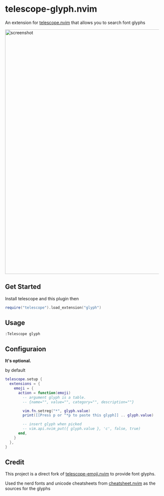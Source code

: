 # telescope-glyph.nvim

An extension for [telescope.nvim](https://github.com/nvim-telescope/telescope.nvim)
that allows you to search font glyphs

<!-- markdownlint-disable-next-line -->
<img width="800" alt="screenshot" src="https://user-images.githubusercontent.com/47070852/124722843-07b16f00-df3d-11eb-891c-9a316e8d577c.gif">

## Get Started

Install telescope and this plugin then

```lua
require("telescope").load_extension("glyph")
```

## Usage

```
:Telescope glyph
```

## Configuraion

**It's optional.**

by default

```lua
telescope.setup {
  extensions = {
    emoji = {
      action = function(emoji)
        -- argument glyph is a table.
        -- {name="", value="", category="", description=""}

        vim.fn.setreg("*", glyph.value)
        print([[Press p or "*p to paste this glyph]] .. glyph.value)

        -- insert glyph when picked
        -- vim.api.nvim_put({ glyph.value }, 'c', false, true)
      end,
    }
  },
}
```

## Credit
This project is a direct fork of [telescope-emoji.nvim](https://github.com/xiyaowong/telescope-emoji.nvim) to provide font glyphs.

Used the nerd fonts and unicode cheatsheets from [cheatsheet.nvim](https://github.com/sudormrfbin/cheatsheet.nvim) as the sources for the glyphs
